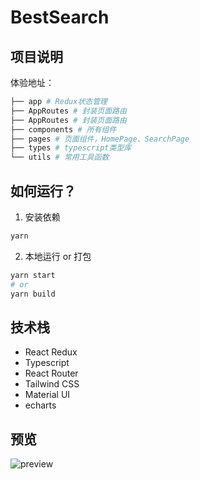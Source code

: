 # BestSearch

## 项目说明

体验地址：

```sh
├── app # Redux状态管理
├── AppRoutes # 封装页面路由
├── AppRoutes # 封装页面路由
├── components # 所有组件
├── pages # 页面组件，HomePage、SearchPage
├── types # typescript类型库
└── utils # 常用工具函数
```

## 如何运行？

1. 安装依赖

```sh
yarn
```

2. 本地运行 or 打包

```sh
yarn start
# or
yarn build
```

## 技术栈

- React Redux
- Typescript
- React Router
- Tailwind CSS
- Material UI
- echarts

## 预览

![preview](https://img-blog.csdnimg.cn/26cff7e3f7744e5b9f685f7835311b6a.png)
